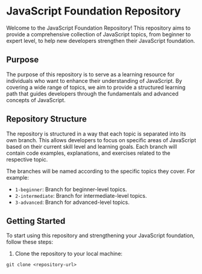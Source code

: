 # JavaScript Foundation Repository

Welcome to the JavaScript Foundation Repository! This repository aims to provide a comprehensive collection of JavaScript topics, from beginner to expert level, to help new developers strengthen their JavaScript foundation.

## Purpose

The purpose of this repository is to serve as a learning resource for individuals who want to enhance their understanding of JavaScript. By covering a wide range of topics, we aim to provide a structured learning path that guides developers through the fundamentals and advanced concepts of JavaScript.

## Repository Structure

The repository is structured in a way that each topic is separated into its own branch. This allows developers to focus on specific areas of JavaScript based on their current skill level and learning goals. Each branch will contain code examples, explanations, and exercises related to the respective topic.

The branches will be named according to the specific topics they cover. For example:
- `1-beginner`: Branch for beginner-level topics.
- `2-intermediate`: Branch for intermediate-level topics.
- `3-advanced`: Branch for advanced-level topics.

## Getting Started

To start using this repository and strengthening your JavaScript foundation, follow these steps:

1. Clone the repository to your local machine:
```shell
git clone <repository-url>
